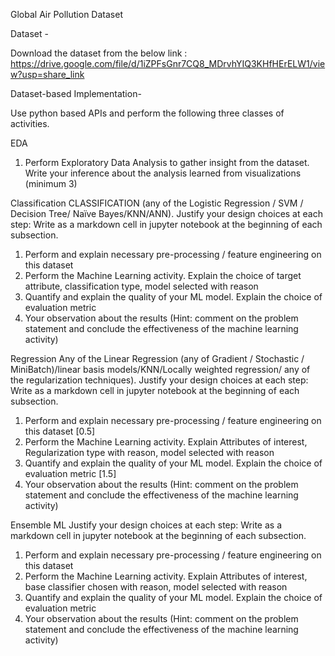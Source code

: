 Global Air Pollution Dataset

Dataset -

Download the dataset from the below link :
https://drive.google.com/file/d/1iZPFsGnr7CQ8_MDrvhYIQ3KHfHErELW1/view?usp=share_link

Dataset-based Implementation- 

Use python based APIs and perform the following three classes of activities.

EDA
1. Perform Exploratory Data Analysis to gather insight from the dataset. Write your
inference about the analysis learned from visualizations (minimum 3)

Classification
CLASSIFICATION (any of the Logistic Regression / SVM / Decision Tree/ Naïve
Bayes/KNN/ANN). Justify your design choices at each step: Write as a
markdown cell in jupyter notebook at the beginning of each subsection.
1. Perform and explain necessary pre-processing / feature engineering on this dataset
2. Perform the Machine Learning activity. Explain the choice of target attribute,
classification type, model selected with reason
3. Quantify and explain the quality of your ML model. Explain the choice of
evaluation metric
4. Your observation about the results (Hint: comment on the problem statement
and conclude the effectiveness of the machine learning activity)

Regression
Any of the Linear Regression (any of Gradient / Stochastic /
MiniBatch)/linear basis models/KNN/Locally weighted regression/ any of
the regularization techniques). Justify your design choices at each step: Write
as a markdown cell in jupyter notebook at the beginning of each subsection.
1. Perform and explain necessary pre-processing / feature engineering on this dataset
[0.5]
2. Perform the Machine Learning activity. Explain Attributes of interest,
Regularization type with reason, model selected with reason 
3. Quantify and explain the quality of your ML model. Explain the choice of
evaluation metric [1.5]
4. Your observation about the results (Hint: comment on the problem statement
and conclude the effectiveness of the machine learning activity)

Ensemble ML
Justify your design choices at each step: Write as a markdown cell in jupyter
notebook at the beginning of each subsection.
1. Perform and explain necessary pre-processing / feature engineering on this dataset
2. Perform the Machine Learning activity. Explain Attributes of interest, base
classifier chosen with reason, model selected with reason
3. Quantify and explain the quality of your ML model. Explain the choice of
evaluation metric
4. Your observation about the results (Hint: comment on the problem statement
and conclude the effectiveness of the machine learning activity)

